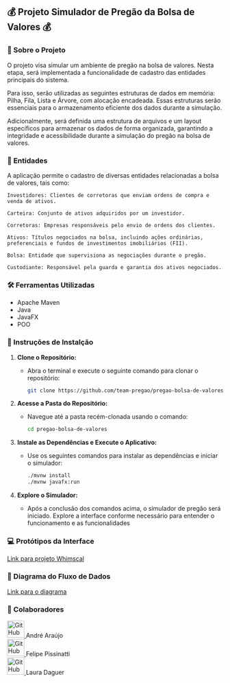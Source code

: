 ## 💰 Projeto Simulador de Pregão da Bolsa de Valores 💰

### 📝 Sobre o Projeto

O projeto visa simular um ambiente de pregão na bolsa de valores. Nesta etapa, será implementada a funcionalidade de cadastro das entidades principais do sistema.

Para isso, serão utilizadas as seguintes estruturas de dados em memória: Pilha, Fila, Lista e Árvore, com alocação encadeada. Essas estruturas serão essenciais para o armazenamento eficiente dos dados durante a simulação.

Adicionalmente, será definida uma estrutura de arquivos e um layout específicos para armazenar os dados de forma organizada, garantindo a integridade e acessibilidade durante a simulação do pregão na bolsa de valores.

### 📇 Entidades 

A aplicação permite o cadastro de diversas entidades relacionadas a bolsa de valores, tais como:

    Investidores: Clientes de corretoras que enviam ordens de compra e venda de ativos.

    Carteira: Conjunto de ativos adquiridos por um investidor.

    Corretoras: Empresas responsáveis pelo envio de ordens dos clientes.

    Ativos: Títulos negociados na bolsa, incluindo ações ordinárias, preferenciais e fundos de investimentos imobiliários (FII).

    Bolsa: Entidade que supervisiona as negociações durante o pregão.

    Custodiante: Responsável pela guarda e garantia dos ativos negociados.

### 🛠️ Ferramentas Utilizadas

- Apache Maven
- Java
- JavaFX
- POO

### 🚀 Instruções de Instalção

1. **Clone o Repositório:**
   - Abra o terminal e execute o seguinte comando para clonar o repositório:
        ```` bash
     git clone https://github.com/team-pregao/pregao-bolsa-de-valores
        ````
        
2. **Acesse a Pasta do Repositório:**
   - Navegue até a pasta recém-clonada usando o comando:
        ```` bash
      cd pregao-bolsa-de-valores
        ````

3. **Instale as Dependências e Execute o Aplicativo:**
   - Use os seguintes comandos para instalar as dependências e iniciar o simulador:
        ```` bash
     ./mvnw install
     ./mvnw javafx:run
        ````
   
4. **Explore o Simulador:**
   - Após a conclusão dos comandos acima, o simulador de pregão será iniciado. Explore a interface conforme necessário para entender o funcionamento e as funcionalidades

### 💻 Protótipos da Interface
[Link para projeto Whimscal](https://whimsical.com/pregaobolsa-TKJB2CDY9S8wpFh9HEbq84)

### 🎲 Diagrama do Fluxo de Dados
[Link para o diagrama](https://app.diagrams.net/#G1ujrKw8xhOq00qlyvaPZOp2jNMal7o6Lv)

### 👥 Colaboradores

<a href="https://github.com/Andre-06">
  <img src="https://avatars.githubusercontent.com/u/60292382?v=4" alt="GitHub" style="width:40px; height:40px;" />
</a>
<span class="button-text"> 
  André Araújo
</span> 

<br>

<a href="https://github.com/felipepbovo">
  <img src="https://avatars.githubusercontent.com/u/126599199?v=4" alt="GitHub" style="width:40px; height:40px;" />
</a>
<span class="button-text"> 
  Felipe Pissinatti
</span> 

<br>

<a href="https://github.com/AruDaguer">
  <img src="https://avatars.githubusercontent.com/u/108810555?v=4" alt="GitHub" style="width:40px; height:40px;" />
</a>
<span class="button-text"> 
  Laura Daguer
</span> 

<br>
